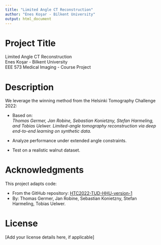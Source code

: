 ```yaml
---
title: "Limited Angle CT Reconstruction"
author: "Enes Koşar - Bilkent University"
output: html_document
---
```


# Project Title
Limited Angle CT Reconstruction  
Enes Koşar - Bilkent University  
EEE 573 Medical Imaging - Course Project  

# Description
We leverage the winning method from the Helsinki Tomography Challenge 2022:

- Based on:  
  *Thomas Germer, Jan Robine, Sebastian Konietzny, Stefan Harmeling, and Tobias Uelwer. Limited-angle tomography reconstruction via deep end-to-end learning on synthetic data.*

- Analyze performance under extended angle constraints.
- Test on a realistic walnut dataset.

# Acknowledgments
This project adapts code:

- From the GitHub repository: [HTC2022-TUD-HHU-version-1](https://github.com/99991/HTC2022-TUD-HHU-version-1)  
- By: Thomas Germer, Jan Robine, Sebastian Konietzny, Stefan Harmeling, Tobias Uelwer.

# License
[Add your license details here, if applicable]
